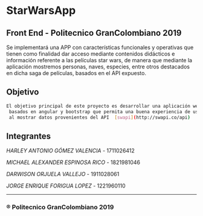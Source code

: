 # StarWarsApp

## Front End - Politecnico GranColombiano 2019


<p> Se implementará una APP con características funcionales y operativas
 que tienen como finalidad dar acceso mediante contenidos didácticos e
 información referente a las películas star wars, de manera que mediante la 
 aplicación mostremos personas, naves, especies, entre otros destacados en 
 dicha saga de películas, basados en el API expuesto. 
</p>


## Objetivo

```bash
El objetivo principal de este proyecto es desarrollar una aplicación web 
 basados en angular y bootstrap que permita una buena experiencia de usuario 
 al mostrar datos provenientes del API  [swapi](http://swapi.co/api)
```

## Integrantes


*HARLEY ANTONIO GÓMEZ VALENCIA*   - 1711026412

_MICHAEL ALEXANDER ESPINOSA RICO_ - 1821981046

_DARWISON ORJUELA VALLEJO_        - 1911028061

_JORGE ENRIQUE FORIGUA LOPEZ_     - 1221960110

* * * 



### ® Politecnico GranColombiano 2019 